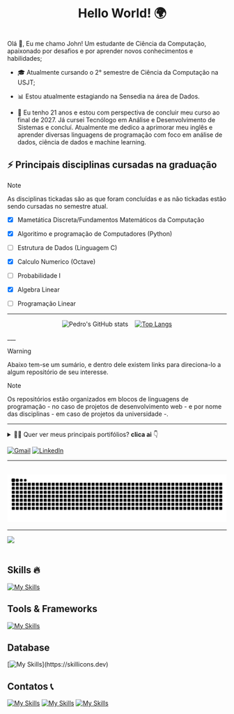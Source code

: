 





<!--título-->
<div id="user-content-toc">
  <ul align="center">
    <summary><h1 style="display: inline-block">Hello World! 🌍</h1></summary>
</div>

<!-- Presentation -->
<p>
  Olá 👋, Eu me chamo John! Um estudante de Ciência da Computação, apaixonado por desafios e por aprender novos conhecimentos e habilidades;

  - 🎓 Atualmente cursando o 2° semestre de Ciência da Computação na USJT;

  - 📊 Estou atualmente estagiando na Sensedia na área de Dados.

  - 💬 Eu tenho 21 anos e estou com perspectiva de concluir meu curso ao final de 2027. Já cursei Tecnólogo em Análise e Desenvolvimento de Sistemas e concluí. Atualmente me dedico a aprimorar meu inglês e aprender diversas linguagens de programação com foco em análise de dados, ciência de dados e machine learning.

## ⚡ Principais disciplinas cursadas na graduação

>[!NOTE]
>As disciplinas tickadas são as que foram concluídas e as não tickadas estão sendo cursadas no semestre atual.

- [x] Mametática Discreta/Fundamentos Matemáticos da Computação                                 
- [x]  Algoritimo e programação de Computadores (Python)                                       
- [ ] Estrutura de Dados (Linguagem C)                                                 
- [x] Calculo Numerico (Octave)
- [ ] Probabilidade I
- [x] Algebra Linear
- [ ] Programação Linear
  
   
</p>

---
<div align = "center">
  
![Pedro's GitHub stats](https://github-readme-stats.vercel.app/api?username=johnerik63&count&theme=midnight-purple&private=true) &nbsp;&nbsp; [![Top Langs](https://github-readme-stats.vercel.app/api/top-langs/?username=johnerik63&theme=midnight-purple&layout=compact&hide_progress=true)](https://github.com/johnerik63/github-readme-stats)

</div>
___

>[!WARnING]
> Abaixo tem-se um sumário, e dentro dele existem links para direciona-lo a algum repositório
>de seu interesse.

>[!NOTE]
>Os repositórios estão organizados em blocos de linguagens de programação - no caso de projetos de desenvolvimento web - e
>por nome das disciplinas - em caso de projetos da universidade -.

___


<details>
  <summary>👨‍💻 Quer ver meus principais portifólios? <strong>clica ai</strong> 👇</summary>
  
  ## PORTIFÓLIO 

- Unicamp:
  
```brush
https://github.com/pedrohenrique3dk/Calculo_Numerico
 ```
```brush
https://github.com/pedrohenrique3dk/Fisica_Experimental_II
```

- Python:
  
```brush
https://github.com/pedrohenrique3dk/Curso_Python_Avancado
 ```
```brush
https://github.com/pedrohenrique3dk/Projeto_Analise_Dados_Python
```
```brush
https://github.com/pedrohenrique3dk/Introduction_Pandas_Python
```

- PHP:
  
```brush
https://github.com/pedrohenrique3dk/SQL_MySQL
````

```brush
https://github.com/pedrohenrique3dk/Curso_PHP_Basico
```

- C/C++:

```brush
https://github.com/pedrohenrique3dk/Estrutura_De_Dados_MC202_2024
```
```brush
https://github.com/pedrohenrique3dk/Curso_C_com_Estrutura_de_dados
```



</details>


<!-- Links -->

[![Gmail](https://img.shields.io/badge/Gmail-D14836?style=for-the-badge&logo=gmail&logoColor=white)](johnerik63@gmail.com)
[![LinkedIn](https://img.shields.io/badge/LinkedIn-0077B5?style=for-the-badge&logo=linkedin&logoColor=white)](https://www.linkedin.com/in/johnerik63/)



---

<!-- GithubStats -->
<br clear="both">

<img src="https://raw.githubusercontent.com/g4brielpy/g4brielpy/output/snake.svg" alt="Snake animation" />

---


<!-- GIF -->
<img src="https://user-images.githubusercontent.com/74038190/225813708-98b745f2-7d22-48cf-9150-083f1b00d6c9.gif" width="900" heigth = "600">
<br><br>


## Skills 🔥

[![My Skills](https://skillicons.dev/icons?i=py,php,r,c,cpp,octave,latex)](https://skillicons.dev)
 
   
## Tools & Frameworks

[![My Skills](https://skillicons.dev/icons?i=django,vscode,git,github,aws)](https://skillicons.dev)


  
## Database

[![My Skills](https://skillicons.dev/icons?i=mongodb,mysql,)](https://skillicons.dev)


## Contatos 📞

 
  [![My Skills](https://skillicons.dev/icons?i=gmail&perline=3)](johnerik63@gmail.com) [![My Skills](https://skillicons.dev/icons?i=linkedin&perline=3)](https://www.linkedin.com/in/johnerik63/) [![My Skills](https://skillicons.dev/icons?i=github&perline=3)](https://github.com/johnerik63)
  
  







